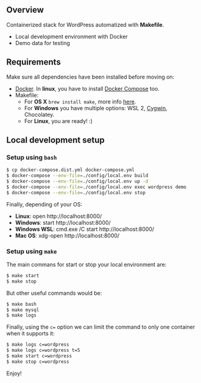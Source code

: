 ## Overview

Containerized stack for WordPress automatized with **Makefile**.

- Local development environment with Docker
- Demo data for testing

## Requirements

Make sure all dependencies have been installed before moving on:

- [Docker](https://docs.docker.com/get-docker/). In **linux**, you have to install [Docker Compose](https://docs.docker.com/compose/install/) too.
- Makefile:
    - For **OS X** `brew install make`,  more info [here](https://formulae.brew.sh/formula/make).
    - For **Windows** you have multiple options: WSL 2, [Cygwin](https://livezingy.com/install-cygwin-on-win10-for-makefile-2/), Chocolatey.
    - For **Linux**, you are ready! :) 

## Local development setup

### Setup using `bash`

```bash
$ cp docker-compose.dist.yml docker-compose.yml
$ docker-compose --env-file=./config/local.env build
$ docker-compose --env-file=./config/local.env up -d
$ docker-compose --env-file=./config/local.env exec wordpress demo 
$ docker-compose --env-file=./config/local.env stop
```

Finally, depending of your OS:

- **Linux**: open http://localhost:8000/
- **Windows**: start http://localhost:8000/
- **Windows WSL**: cmd.exe /C start http://localhost:8000/
- **Mac OS**: xdg-open http://localhost:8000/

### Setup using `make`

The main commans for start or stop your local environment are:

```bash
$ make start
$ make stop
```

But other useful commands would be:


```bash
$ make bash
$ make mysql
$ make logs
```

Finally, using the `c=` option we can limit the command to only one container when it supports it:

```bash
$ make logs c=wordpress
$ make logs c=wordpress t=5
$ make start c=wordpress
$ make stop c=wordpress
```

Enjoy!
